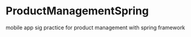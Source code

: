 ProductManagementSpring
=======================

mobile app sig practice for product management with spring framework

